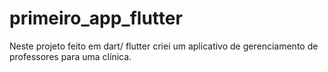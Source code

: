 # primeiro_app_flutter
Neste projeto feito em dart/ flutter criei  um aplicativo de gerenciamento de professores para uma clínica.
